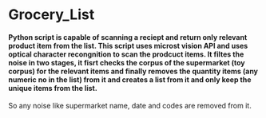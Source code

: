 # Grocery_List
#### Python script is capable of scanning a reciept and return only relevant product item from the list. This script uses microst vision API and uses optical character recongnition to scan the prodcuct items. It filtes the noise in two stages, it fisrt checks the corpus of the supermarket (toy corpus) for the relevant items and finally removes the quantity items (any numeric no in the list) from it and creates a list from it and only keep the unique items from the list. 
So any noise like supermarket name, date and codes are removed from it. 
